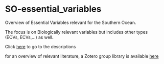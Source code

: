 # SO-essential_variables


Overview of Essential Variables relevant for the Southern Ocean.

The focus is on Biologically relevant variables but includes other types (EOVs, ECVs,...) as well.

Click [here](https://github.com/biodiversity-aq/SO-essential_variables/wiki) to go to the descriptions

for an overview of relevant literature, a Zotero group library is available [here](https://www.zotero.org/groups/5073939/essential_variablessouthernocean)




